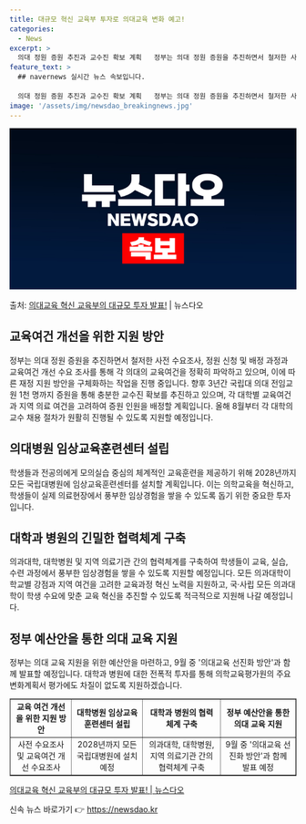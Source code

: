 ```yaml
---
title: 대규모 혁신 교육부 투자로 의대교육 변화 예고!
categories:
  - News
excerpt: >
  의대 정원 증원 추진과 교수진 확보 계획   정부는 의대 정원 증원을 추진하면서 철저한 사전 수요조사, 정원…
feature_text: >
  ## navernews 실시간 뉴스 속보입니다.

  의대 정원 증원 추진과 교수진 확보 계획   정부는 의대 정원 증원을 추진하면서 철저한 사전 수요조사, 정원…
image: '/assets/img/newsdao_breakingnews.jpg'
---
```


![뉴스다오 속보](/assets/img/newsdao_breakingnews.jpg)

<p>출처: <a href="https://newsdao.kr/4585" rel="dofollow">의대교육 혁신 교육부의 대규모 투자 발표!</a> | 뉴스다오</p>

<h2 data-ke-size="size26">교육여건 개선을 위한 지원 방안</h2>
<p data-ke-size="size16">정부는 의대 정원 증원을 추진하면서 철저한 사전 수요조사, 정원 신청 및 배정 과정과 교육여건 개선 수요 조사를 통해 각 의대의 교육여건을 정확히 파악하고 있으며, 이에 따른 재정 지원 방안을 구체화하는 작업을 진행 중입니다. 향후 3년간 국립대 의대 전임교원 1천 명까지 증원을 통해 충분한 교수진 확보를 추진하고 있으며, 각 대학별 교육여건과 지역 의료 여건을 고려하여 증원 인원을 배정할 계획입니다. 올해 8월부터 각 대학의 교수 채용 절차가 원활히 진행될 수 있도록 지원할 예정입니다.</p>

<h2 data-ke-size="size26">의대병원 임상교육훈련센터 설립</h2>
<p data-ke-size="size16">학생들과 전공의에게 모의실습 중심의 체계적인 교육훈련을 제공하기 위해 2028년까지 모든 국립대병원에 임상교육훈련센터를 설치할 계획입니다. 이는 의학교육을 혁신하고, 학생들이 실제 의료현장에서 풍부한 임상경험을 쌓을 수 있도록 돕기 위한 중요한 투자입니다.</p>

<h2 data-ke-size="size26">대학과 병원의 긴밀한 협력체계 구축</h2>
<p data-ke-size="size16">의과대학, 대학병원 및 지역 의료기관 간의 협력체계를 구축하여 학생들이 교육, 실습, 수련 과정에서 풍부한 임상경험을 쌓을 수 있도록 지원할 예정입니다. 모든 의과대학이 학교별 강점과 지역 여건을 고려한 교육과정 혁신 노력을 지원하고, 국·사립 모든 의과대학이 학생 수요에 맞춘 교육 혁신을 추진할 수 있도록 적극적으로 지원해 나갈 예정입니다.</p>

<h2 data-ke-size="size26">정부 예산안을 통한 의대 교육 지원</h2>
<p data-ke-size="size16">정부는 의대 교육 지원을 위한 예산안을 마련하고, 9월 중 '의대교육 선진화 방안'과 함께 발표할 예정입니다. 대학과 병원에 대한 전폭적 투자를 통해 의학교육평가원의 주요 변화계획서 평가에도 차질이 없도록 지원하겠습니다.</p>

<table style="width: 100%;" border="1">
<tbody>
<tr>
<td style="text-align: center; height: 17px;"><b>교육 여건 개선을 위한 지원 방안</b></td>
<td style="text-align: center; height: 17px;"><b>대학병원 임상교육훈련센터 설립</b></td>
<td style="text-align: center; height: 17px;"><b>대학과 병원의 협력체계 구축</b></td>
<td style="text-align: center; height: 17px;"><b>정부 예산안을 통한 의대 교육 지원</b></td>
</tr>
<tr>
<td style="text-align: center; height: 17px;">사전 수요조사 및 교육여건 개선 수요조사</td>
<td style="text-align: center; height: 17px;">2028년까지 모든 국립대병원에 설치 예정</td>
<td style="text-align: center; height: 17px;">의과대학, 대학병원, 지역 의료기관 간의 협력체계 구축</td>
<td style="text-align: center; height: 17px;">9월 중 '의대교육 선진화 방안'과 함께 발표 예정</td>
</tr>
</tbody>
</table>

<p data-ke-size="size16"><a href="https://newsdao.kr/4585">의대교육 혁신 교육부의 대규모 투자 발표! | 뉴스다오</a></p> 

신속 뉴스 바로가기 👉 <a href="https://newsdao.kr" rel="dofollow">https://newsdao.kr</a>


